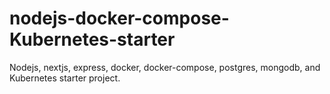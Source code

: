 # nodejs-docker-compose-Kubernetes-starter
Nodejs, nextjs, express, docker, docker-compose, postgres, mongodb, and Kubernetes starter project. 
